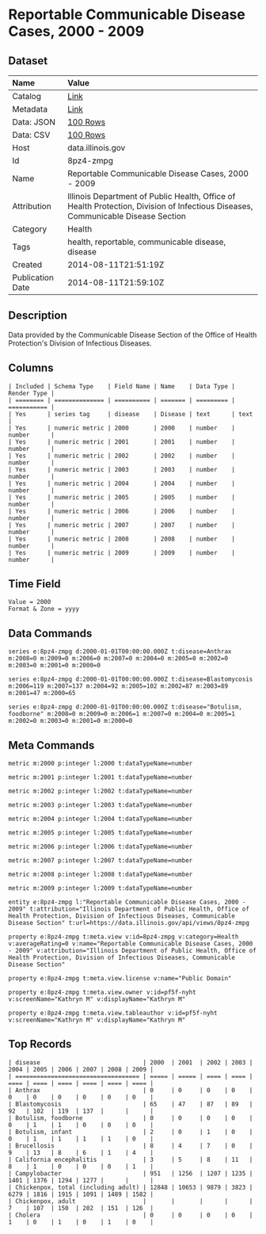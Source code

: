 # Reportable Communicable Disease Cases, 2000 - 2009

## Dataset

| Name | Value |
| :--- | :---- |
| Catalog | [Link](https://catalog.data.gov/dataset/reportable-communicable-disease-cases-2000-2009-66716) |
| Metadata | [Link](https://data.illinois.gov/api/views/8pz4-zmpg) |
| Data: JSON | [100 Rows](https://data.illinois.gov/api/views/8pz4-zmpg/rows.json?max_rows=100) |
| Data: CSV | [100 Rows](https://data.illinois.gov/api/views/8pz4-zmpg/rows.csv?max_rows=100) |
| Host | data.illinois.gov |
| Id | 8pz4-zmpg |
| Name | Reportable Communicable Disease Cases, 2000 - 2009 |
| Attribution | Illinois Department of Public Health, Office of Health Protection, Division of Infectious Diseases, Communicable Disease Section |
| Category | Health |
| Tags | health, reportable, communicable disease, disease |
| Created | 2014-08-11T21:51:19Z |
| Publication Date | 2014-08-11T21:59:10Z |

## Description

Data provided by the Communicable Disease Section of the Office of Health Protection's Division of Infectious Diseases.

## Columns

```ls
| Included | Schema Type    | Field Name | Name    | Data Type | Render Type |
| ======== | ============== | ========== | ======= | ========= | =========== |
| Yes      | series tag     | disease    | Disease | text      | text        |
| Yes      | numeric metric | 2000       | 2000    | number    | number      |
| Yes      | numeric metric | 2001       | 2001    | number    | number      |
| Yes      | numeric metric | 2002       | 2002    | number    | number      |
| Yes      | numeric metric | 2003       | 2003    | number    | number      |
| Yes      | numeric metric | 2004       | 2004    | number    | number      |
| Yes      | numeric metric | 2005       | 2005    | number    | number      |
| Yes      | numeric metric | 2006       | 2006    | number    | number      |
| Yes      | numeric metric | 2007       | 2007    | number    | number      |
| Yes      | numeric metric | 2008       | 2008    | number    | number      |
| Yes      | numeric metric | 2009       | 2009    | number    | number      |
```

## Time Field

```ls
Value = 2000
Format & Zone = yyyy
```

## Data Commands

```ls
series e:8pz4-zmpg d:2000-01-01T00:00:00.000Z t:disease=Anthrax m:2008=0 m:2009=0 m:2006=0 m:2007=0 m:2004=0 m:2005=0 m:2002=0 m:2003=0 m:2001=0 m:2000=0

series e:8pz4-zmpg d:2000-01-01T00:00:00.000Z t:disease=Blastomycosis m:2006=119 m:2007=137 m:2004=92 m:2005=102 m:2002=87 m:2003=89 m:2001=47 m:2000=65

series e:8pz4-zmpg d:2000-01-01T00:00:00.000Z t:disease="Botulism, foodborne" m:2008=0 m:2009=0 m:2006=1 m:2007=0 m:2004=0 m:2005=1 m:2002=0 m:2003=0 m:2001=0 m:2000=0
```

## Meta Commands

```ls
metric m:2000 p:integer l:2000 t:dataTypeName=number

metric m:2001 p:integer l:2001 t:dataTypeName=number

metric m:2002 p:integer l:2002 t:dataTypeName=number

metric m:2003 p:integer l:2003 t:dataTypeName=number

metric m:2004 p:integer l:2004 t:dataTypeName=number

metric m:2005 p:integer l:2005 t:dataTypeName=number

metric m:2006 p:integer l:2006 t:dataTypeName=number

metric m:2007 p:integer l:2007 t:dataTypeName=number

metric m:2008 p:integer l:2008 t:dataTypeName=number

metric m:2009 p:integer l:2009 t:dataTypeName=number

entity e:8pz4-zmpg l:"Reportable Communicable Disease Cases, 2000 - 2009" t:attribution="Illinois Department of Public Health, Office of Health Protection, Division of Infectious Diseases, Communicable Disease Section" t:url=https://data.illinois.gov/api/views/8pz4-zmpg

property e:8pz4-zmpg t:meta.view v:id=8pz4-zmpg v:category=Health v:averageRating=0 v:name="Reportable Communicable Disease Cases, 2000 - 2009" v:attribution="Illinois Department of Public Health, Office of Health Protection, Division of Infectious Diseases, Communicable Disease Section"

property e:8pz4-zmpg t:meta.view.license v:name="Public Domain"

property e:8pz4-zmpg t:meta.view.owner v:id=pf5f-nyht v:screenName="Kathryn M" v:displayName="Kathryn M"

property e:8pz4-zmpg t:meta.view.tableauthor v:id=pf5f-nyht v:screenName="Kathryn M" v:displayName="Kathryn M"
```

## Top Records

```ls
| disease                             | 2000  | 2001  | 2002 | 2003 | 2004 | 2005 | 2006 | 2007 | 2008 | 2009 | 
| =================================== | ===== | ===== | ==== | ==== | ==== | ==== | ==== | ==== | ==== | ==== | 
| Anthrax                             | 0     | 0     | 0    | 0    | 0    | 0    | 0    | 0    | 0    | 0    | 
| Blastomycosis                       | 65    | 47    | 87   | 89   | 92   | 102  | 119  | 137  |      |      | 
| Botulism, foodborne                 | 0     | 0     | 0    | 0    | 0    | 1    | 1    | 0    | 0    | 0    | 
| Botulism, infant                    | 2     | 0     | 1    | 0    | 0    | 1    | 1    | 1    | 1    | 0    | 
| Brucellosis                         | 8     | 4     | 7    | 0    | 9    | 13   | 8    | 6    | 1    | 4    | 
| California encephalitis             | 3     | 5     | 8    | 11   | 8    | 1    | 0    | 0    | 0    | 1    | 
| Campylobacter                       | 951   | 1256  | 1207 | 1235 | 1401 | 1376 | 1294 | 1277 |      |      | 
| Chickenpox, total (including adult) | 12848 | 10653 | 9879 | 3823 | 6279 | 1816 | 1915 | 1091 | 1489 | 1582 | 
| Chickenpox, adult                   |       |       |      |      | 7    | 107  | 150  | 202  | 151  | 126  | 
| Cholera                             | 0     | 0     | 0    | 0    | 1    | 0    | 1    | 0    | 1    | 0    | 
```